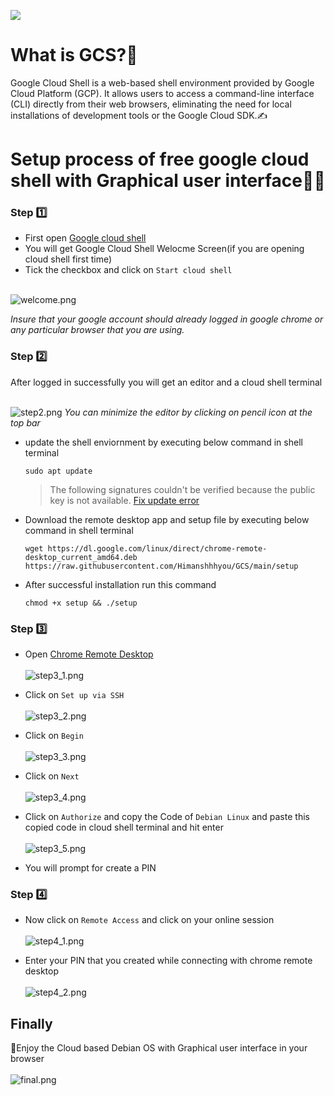 ![](images/Google_Cloud_logo.svg.png)

# What is GCS?🤔
Google Cloud Shell is a web-based shell environment provided by Google Cloud Platform (GCP). It allows users to access a command-line interface (CLI) directly from their web browsers, eliminating the need for local installations of development tools or the Google Cloud SDK.✍️

# Setup process of free google cloud shell with Graphical user interface👨‍💻

### Step 1️⃣

- First open
[Google cloud shell](https://shell.cloud.google.com)
- You will get Google Cloud Shell Welocme Screen(if you are opening cloud shell first time)
- Tick the checkbox and click on `Start cloud shell`<br><br>

![welcome.png](images/welcome.png)

*Insure that your google account should already logged in google chrome or any particular browser that you are using.*

### Step 2️⃣
After logged in successfully you will get an editor and a cloud shell terminal<br><br>

![step2.png](images/step2.png)
*You can minimize the editor by clicking on pencil icon at the top bar*

- update the shell enviornment by executing below command in shell terminal
  ```linux
  sudo apt update
  ```
  >The following signatures couldn't be verified because the public key is not available. [Fix update error](updateError.md)
  
- Download the remote desktop app and setup file by executing below command in shell terminal
    ```linux
    wget https://dl.google.com/linux/direct/chrome-remote-desktop_current_amd64.deb https://raw.githubusercontent.com/Himanshhhyou/GCS/main/setup
    ```
- After successful installation run this command
  ```linux
  chmod +x setup && ./setup
  ```

### Step 3️⃣
- Open <a href="https://remotedesktop.google.com/access" target="_blank">Chrome Remote Desktop</a><br><br>
![step3_1.png](images/step3_1.png)

- Click on `Set up via SSH` <br><br>
![step3_2.png](images/step3_2.png)

- Click on `Begin` <br><br>
![step3_3.png](images/step3_3.png)

- Click on `Next` <br><br>
![step3_4.png](images/step3_4.png)

- Click on `Authorize` and copy the Code of `Debian Linux` and paste this copied code in cloud shell terminal and hit enter<br><br>
![step3_5.png](images/step3_5.png)

- You will prompt for create a PIN

### Step 4️⃣
- Now click on `Remote Access` and click on your online session<br><br>
![step4_1.png](images/step4_1.png)

- Enter your PIN that you created while connecting with chrome remote desktop<br><br>
![step4_2.png](images/step4_2.png)

## Finally
🙆Enjoy the Cloud based Debian OS with Graphical user interface in your browser<br><br>
![final.png](images/final.png)

